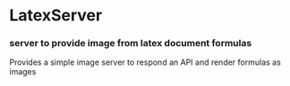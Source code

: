 LatexServer
==============
### server to provide image from latex document formulas

 Provides a simple image server to respond an API and render formulas as images

